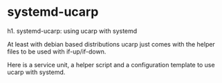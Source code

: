 # systemd-ucarp
h1. systemd-ucarp: using ucarp with systemd

At least with debian based distributions ucarp just comes with the helper files to be used with if-up/if-down.

Here is a service unit, a helper script and a configuration template to use ucarp with systemd.

